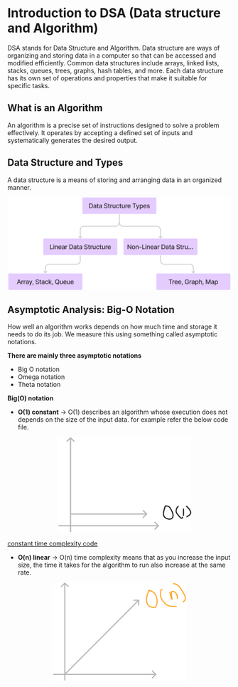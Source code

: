 # Introduction to DSA (Data structure and Algorithm)

DSA stands for Data Structure and Algorithm. Data structure are ways of organizing and storing data in a computer so that can be accessed and modified efficiently.
Common data structures include arrays, linked lists, stacks, queues, trees, graphs, hash tables, and more. Each data structure has its own set of operations and properties that make it suitable for specific tasks.

## What is an Algorithm

An algorithm is a precise set of instructions designed to solve a problem effectively. It operates by accepting a defined set of inputs and systematically generates the desired output.

## Data Structure and Types

A data structure is a means of storing and arranging data in an organized manner.

<p align="center">
  <img src="./assets/dsa-types.png" alt="Data structure types" width="500">
</p>

## Asymptotic Analysis: Big-O Notation

How well an algorithm works depends on how much time and storage it needs to do its job. We measure this using something called asymptotic notations.

**There are mainly three asymptotic notations**

- Big O notation
- Omega notation
- Theta notation

**Big(O) notation**

- **O(1) constant** -> O(1) describes an algorithm whose execution does not depends on the size of the input data. for example refer the below code file. <br>
   <p align="center">
    <img src="./assets/constant-time.png" alt="Data structure types" width="300">
  </p>
[constant time complexity code](<../src/Big(O)/constant_time.js>)

- **O(n) linear** -> O(n) time complexity means that as you increase the input size, the time it takes for the algorithm to run also increase at the same rate.
<p align="center">
    <img src="./assets/linear-time.png" alt="Data structure types" width="300">
</p>
